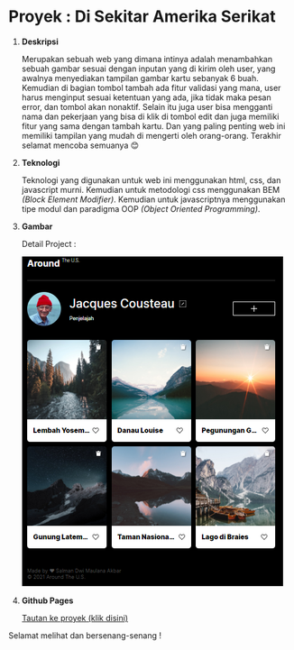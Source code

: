 # Proyek : Di Sekitar Amerika Serikat

1. **Deskripsi**

   Merupakan sebuah web yang dimana intinya adalah menambahkan sebuah gambar sesuai dengan inputan yang di kirim oleh user, yang awalnya menyediakan tampilan gambar kartu sebanyak 6 buah. Kemudian di bagian tombol tambah ada fitur validasi yang mana, user harus menginput sesuai ketentuan yang ada, jika tidak maka pesan error, dan tombol akan nonaktif. Selain itu juga user bisa mengganti nama dan pekerjaan yang bisa di klik di tombol edit dan juga memiliki fitur yang sama dengan tambah kartu. Dan yang paling penting web ini memiliki tampilan yang mudah di mengerti oleh orang-orang. Terakhir selamat mencoba semuanya 😊

2. **Teknologi**

   Teknologi yang digunakan untuk web ini menggunakan html, css, dan javascript murni. Kemudian untuk metodologi css menggunakan BEM _(Block Element Modifier)_. Kemudian untuk javascriptnya menggunakan tipe modul dan paradigma OOP _(Object Oriented Programming)_.

3. **Gambar**

   Detail Project :

   ![alt text](images/project/detailProject.PNG 'Screenshot Project')

4. **Github Pages**

   [Tautan ke proyek (klik disini)](https://salmandma.github.io/web_project_4_id_salmandma)

Selamat melihat dan bersenang-senang !
